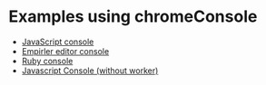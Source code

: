 # Examples using chromeConsole
* [JavaScript console](https://tarvk.github.io/chromeConsole/About.html)
* [Empirler editor console](https://tarvk.github.io/Empirler/docs/editor/editor.html)
* [Ruby console](https://github.com/sancarn/RubyConsole)
* [Javascript Console (without worker)](https://gist.github.com/sancarn/fef28cf19cc59e4d4d157f1455cee9ee)
